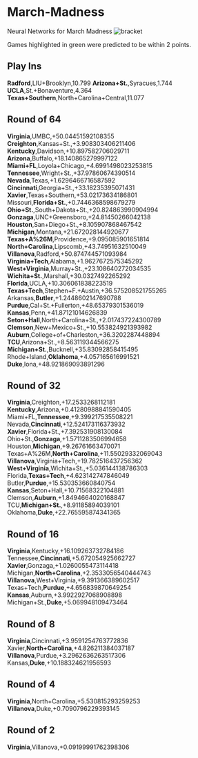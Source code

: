 # March-Madness
Neural Networks for March Madness
![bracket](2018/img/final_selection_with_games_to_watch.png)

Games highlighted in green were predicted to be within 2 points.

## Play Ins
**Radford**,LIU+Brooklyn,10.799
**Arizona+St.**,Syracues,1.744
**UCLA**,St.+Bonaventure,4.364
**Texas+Southern**,North+Carolina+Central,11.077

## Round of 64
**Virginia**,UMBC,+50.04451592108355
**Creighton**,Kansas+St.,+3.908303406211406
**Kentucky**,Davidson,+10.897582706029711
**Arizona**,Buffalo,+18.140865279997122
**Miami+FL**,Loyola+Chicago,+4.6991498023253815
**Tennessee**,Wright+St.,+37.97860674390514
**Nevada**,Texas,+1.6296466716587592
**Cincinnati**,Georgia+St.,+33.18235395071431
**Xavier**,Texas+Southern,+53.02173634186801
Missouri,**Florida+St.**,+0.7446368598679279
**Ohio+St.**,South+Dakota+St.,+20.824863990904994
**Gonzaga**,UNC+Greensboro,+24.81450266042138
**Houston**,San+Diego+St.,+8.105907868467542
**Michigan**,Montana,+21.672028144920677
**Texas+A%26M**,Providence,+9.095085901651814
**North+Carolina**,Lipscomb,+43.74951632510049
**Villanova**,Radford,+50.874744571093984
**Virginia+Tech**,Alabama,+1.9627672575345292
**West+Virginia**,Murray+St.,+23.108640272034535
**Wichita+St.**,Marshall,+30.0327492265292
**Florida**,UCLA,+10.306061838223519
**Texas+Tech**,Stephen+F.+Austin,+36.575208521755265
Arkansas,**Butler**,+1.2448602147690788
**Purdue**,Cal+St.+Fullerton,+48.65379301536019
**Kansas**,Penn,+41.87121014626839
**Seton+Hall**,North+Carolina+St.,+2.017437224300789
**Clemson**,New+Mexico+St.,+10.553824921393982
**Auburn**,College+of+Charleston,+36.3202287448894
**TCU**,Arizona+St.,+8.563119344566275
**Michigan+St.**,Bucknell,+35.83092858415495
Rhode+Island,**Oklahoma**,+4.057165616991521
**Duke**,Iona,+48.921869093891296

## Round of 32
**Virginia**,Creighton,+17.2533268112181
**Kentucky**,Arizona,+0.41280988841590405
Miami+FL,**Tennessee**,+9.399217535508221
Nevada,**Cincinnati**,+12.524173116373932
**Xavier**,Florida+St.,+7.392531908130084
Ohio+St.,**Gonzaga**,+1.5711283506994658
Houston,**Michigan**,+9.26761663470071
Texas+A%26M,**North+Carolina**,+11.55029332069043
**Villanova**,Virginia+Tech,+19.782516437256362
**West+Virginia**,Wichita+St.,+5.036144138786303
Florida,**Texas+Tech**,+4.623142747846049
Butler,**Purdue**,+15.530353660840754
**Kansas**,Seton+Hall,+10.71568322104881
Clemson,**Auburn**,+1.8494664020168847
TCU,**Michigan+St.**,+8.91185894039101
Oklahoma,**Duke**,+22.765595874341365

## Round of 16
**Virginia**,Kentucky,+16.109263732784186
Tennessee,**Cincinnati**,+5.672054925662727
**Xavier**,Gonzaga,+1.0260055473114418
Michigan,**North+Carolina**,+2.3533056540444743
**Villanova**,West+Virginia,+9.391366389602517
Texas+Tech,**Purdue**,+4.656839870649254
**Kansas**,Auburn,+3.9922927068908898
Michigan+St.,**Duke**,+5.069948109473464

## Round of 8
**Virginia**,Cincinnati,+3.9591254763772836
Xavier,**North+Carolina**,+4.826211384037187
**Villanova**,Purdue,+3.2962636263517306
Kansas,**Duke**,+10.188324621956593

## Round of 4
**Virginia**,North+Carolina,+5.530815293259253
**Villanova**,Duke,+0.7090796229393145

## Round of 2
**Virginia**,Villanova,+0.09199991762398306
